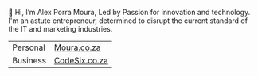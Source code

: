 👋 Hi, I’m Alex Porra Moura, Led by Passion for innovation and technology. I'm an astute entrepreneur, determined to disrupt the current standard of the IT and marketing industries.
<table>
  <tr>
    <td>
      Personal
    </td>
     <td>
       <a target="_blank" href="//moura.co.za">Moura.co.za</a>
    </td>
  </tr>
    <tr>
    <td>
      Business
    </td>
     <td>
       <a target="_blank" href="//codesix.co.za">CodeSix.co.za</a>
    </td>
  </tr>
  </table>
